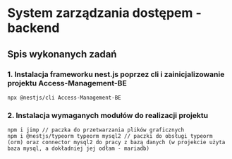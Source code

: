 # System zarządzania dostępem - backend

## Spis wykonanych zadań
### 1. Instalacja frameworku nest.js poprzez cli i zainicjalizowanie projektu Access-Management-BE
```
npx @nestjs/cli Access-Management-BE
```
### 2. Instalacja wymaganych modułów do realizacji projektu
```
npm i jimp // paczka do przetwarzania plików graficznych
npm i @nestjs/typeorm typeorm mysql2 // paczki do obsługi typeorm (orm) oraz connector mysql2 do pracy z bazą danych (w projekcie użyta baza mysql, a dokładniej jej odłam - mariadb)

```